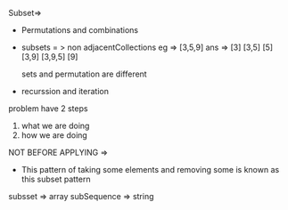 Subset=> 
* Permutations and combinations
* subsets = > non adjacentCollections
 eg => [3,5,9] ans => [3] [3,5] [5] [3,9] [3,9,5] [9]

  sets and permutation are different

 * recurssion and iteration

 problem have 2 steps
  1. what we are doing 
  2. how we are doing

  NOT BEFORE APPLYING =>
 *  This pattern of taking some elements and removing some 
 is known as this subset pattern

 subsset => array
 subSequence => string